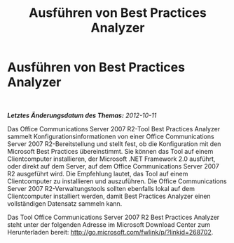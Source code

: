 ﻿---
title: Ausführen von Best Practices Analyzer
TOCTitle: Ausführen von Best Practices Analyzer
ms:assetid: 31a32b31-18d3-468b-91f5-b4968e738a39
ms:mtpsurl: https://technet.microsoft.com/de-de/library/JJ688014(v=OCS.15)
ms:contentKeyID: 49890693
ms.date: 05/19/2016
mtps_version: v=OCS.15
ms.translationtype: HT
---

# Ausführen von Best Practices Analyzer

 

_**Letztes Änderungsdatum des Themas:** 2012-10-11_

Das Office Communications Server 2007 R2-Tool Best Practices Analyzer sammelt Konfigurationsinformationen von einer Office Communications Server 2007 R2-Bereitstellung und stellt fest, ob die Konfiguration mit den Microsoft Best Practices übereinstimmt. Sie können das Tool auf einem Clientcomputer installieren, der Microsoft .NET Framework 2.0 ausführt, oder direkt auf dem Server, auf dem Office Communications Server 2007 R2 ausgeführt wird. Die Empfehlung lautet, das Tool auf einem Clientcomputer zu installieren und auszuführen. Die Office Communications Server 2007 R2-Verwaltungstools sollten ebenfalls lokal auf dem Clientcomputer installiert werden, damit Best Practices Analyzer einen vollständigen Datensatz sammeln kann.

Das Tool Office Communications Server 2007 R2 Best Practices Analyzer steht unter der folgenden Adresse im Microsoft Download Center zum Herunterladen bereit: <http://go.microsoft.com/fwlink/p/?linkid=268702>.

